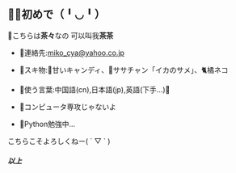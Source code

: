 👋🏻初めで（╹◡╹）
-
🍵こちらは**茶々**なの  可以叫我**茶茶**

- 📮連絡先:miko_cya@yahoo.co.jp

- 🥰スキ物:🍥甘いキャンディ、🦈ササチャン「イカのサメ」、🐈橘ネコ

- 💬使う言葉:中国語(cn),日本語(jp),英語(下手...)🥲

- 🌟コンピュータ専攻じゃないよ

- 📖Python勉強中...

こちらこそよろしくねー( ´ ▽ ` )

##### 以上
